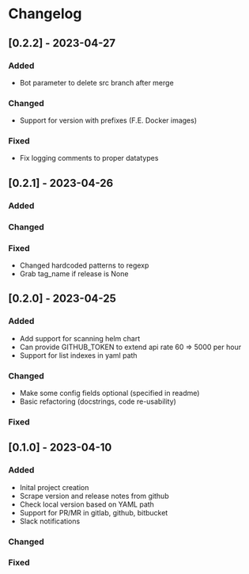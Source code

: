 # Changelog

## [0.2.2] - 2023-04-27

### Added
  - Bot parameter to delete src branch after merge

### Changed
  - Support for version with prefixes (F.E. Docker images)

### Fixed
  - Fix logging comments to proper datatypes

## [0.2.1] - 2023-04-26

### Added

### Changed

### Fixed
  - Changed hardcoded patterns to regexp
  - Grab tag_name if release is None

## [0.2.0] - 2023-04-25

### Added
  - Add support for scanning helm chart
  - Can provide GITHUB_TOKEN to extend api rate 60 => 5000 per hour
  - Support for list indexes in yaml path

### Changed
  - Make some config fields optional (specified in readme)
  - Basic refactoring (docstrings, code re-usability)

### Fixed 

## [0.1.0] - 2023-04-10

### Added
  - Inital project creation
  - Scrape version and release notes from github
  - Check local version based on YAML path
  - Support for PR/MR in gitlab, github, bitbucket
  - Slack notifications

### Changed

### Fixed 